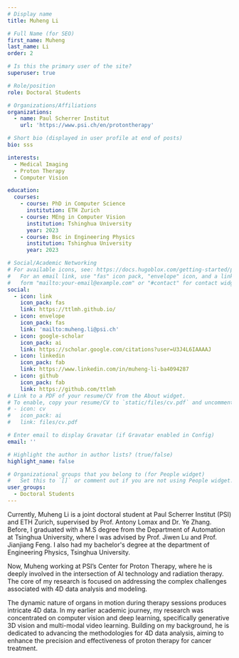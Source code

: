 ```yaml
---
# Display name
title: Muheng Li

# Full Name (for SEO)
first_name: Muheng
last_name: Li
order: 2

# Is this the primary user of the site?
superuser: true

# Role/position
role: Doctoral Students

# Organizations/Affiliations
organizations:
  - name: Paul Scherrer Institut
    url: 'https://www.psi.ch/en/protontherapy'

# Short bio (displayed in user profile at end of posts)
bio: sss

interests:
  - Medical Imaging
  - Proton Therapy
  - Computer Vision

education:
  courses:
    - course: PhD in Computer Science
      institution: ETH Zurich
    - course: MEng in Computer Vision
      institution: Tshinghua University
      year: 2023
    - course: Bsc in Engineering Physics
      institution: Tshinghua University
      year: 2023

# Social/Academic Networking
# For available icons, see: https://docs.hugoblox.com/getting-started/page-builder/#icons
#   For an email link, use "fas" icon pack, "envelope" icon, and a link in the
#   form "mailto:your-email@example.com" or "#contact" for contact widget.
social:
  - icon: link
    icon_pack: fas
    link: https://ttlmh.github.io/
  - icon: envelope
    icon_pack: fas
    link: 'mailto:muheng.li@psi.ch'
  - icon: google-scholar
    icon_pack: ai
    link: https://scholar.google.com/citations?user=U3J4L6IAAAAJ
  - icon: linkedin
    icon_pack: fab
    link: https://www.linkedin.com/in/muheng-li-ba4094287
  - icon: github
    icon_pack: fab
    link: https://github.com/ttlmh
# Link to a PDF of your resume/CV from the About widget.
# To enable, copy your resume/CV to `static/files/cv.pdf` and uncomment the lines below.
# - icon: cv
#   icon_pack: ai
#   link: files/cv.pdf

# Enter email to display Gravatar (if Gravatar enabled in Config)
email: ''

# Highlight the author in author lists? (true/false)
highlight_name: false

# Organizational groups that you belong to (for People widget)
#   Set this to `[]` or comment out if you are not using People widget.
user_groups:
  - Doctoral Students
---
```


Currently, Muheng Li is a joint doctoral student at Paul Scherrer Institut (PSI) and ETH Zurich, supervised by Prof. Antony Lomax and Dr. Ye Zhang. Before, I graduated with a M.S degree from the Department of Automation at Tsinghua University, where I was advised by Prof. Jiwen Lu and Prof. Jianjiang Feng. I also had my bachelor's degree at the department of Engineering Physics, Tsinghua University.

Now, Muheng working at PSI’s Center for Proton Therapy, where he is deeply involved in the intersection of AI technology and radiation therapy. The core of my research is focused on addressing the complex challenges associated with 4D data analysis and modeling.

The dynamic nature of organs in motion during therapy sessions produces intricate 4D data. In my earlier academic journey, my research was concentrated on computer vision and deep learning, specifically generative 3D vision and multi-modal video learning. Building on my background, he is dedicated to advancing the methodologies for 4D data analysis, aiming to enhance the precision and effectiveness of proton therapy for cancer treatment.